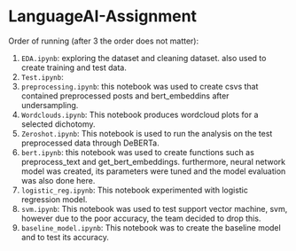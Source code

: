 # LanguageAI-Assignment

Order of running (after 3 the order does not matter): 
1. `EDA.ipynb`: exploring the dataset and cleaning dataset. also used to create training and test data. 
2. `Test.ipynb`:
3. `preprocessing.ipynb`: this notebook was used to create csvs that contained preprocessed posts and bert_embeddins after undersampling.
4. `Wordclouds.ipynb`: This notebook produces wordcloud plots for a selected dichotomy.
5. `Zeroshot.ipynb`: This notebook is used to run the analysis on the test preprocessed data through DeBERTa.
6. `bert.ipynb`: this notebook was used to create functions such as preprocess_text and get_bert_embeddings. furthermore, neural network model was created, its parameters were tuned and the model evaluation was also done here.
7. `logistic_reg.ipynb`: This notebook experimented with logistic regression model. 
8. `svm.ipynb`: This notebook was used to test support vector machine, svm, however due to the poor accuracy, the team decided to drop this.
9. `baseline_model.ipynb`: This notebook was to create the baseline model and to test its accuracy.
